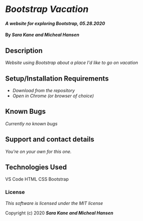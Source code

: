 # _Bootstrap Vacation_

#### _A website for exploring Bootstrap, 05.28.2020_

#### By _**Sara Kane and Micheal Hansen**_

## Description

_Website using Bootstrap about a place I'd like to go on vacation_

## Setup/Installation Requirements

* _Download from the repository_
* _Open in Chrome (or browser of choice)_

## Known Bugs

_Currently no known bugs_

## Support and contact details

_You're on your own for this one._

## Technologies Used

VS Code
HTML
CSS
Bootstrap

### License

*This software is licensed under the MIT license*

Copyright (c) 2020 **_Sara Kane and Micheal Hansen_**